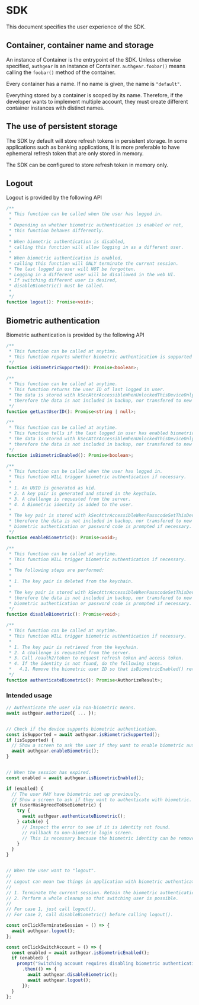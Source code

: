 # SDK

This document specifies the user experience of the SDK.

## Container, container name and storage

An instance of Container is the entrypoint of the SDK.
Unless otherwise specified, `authgear` is an instance of Container.
`authgear.foobar()` means calling the `foobar()` method of the container.

Every container has a name.
If no name is given, the name is `"default"`.

Everything stored by a container is scoped by its name.
Therefore, if the developer wants to implement multiple account,
they must create different container instances with distinct names.

## The use of persistent storage

The SDK by default will store refresh tokens in persistent storage.
In some applications such as banking applications,
It is more preferable to have ephemeral refresh token that are only stored in memory.

The SDK can be configured to store refresh token in memory only.

## Logout

Logout is provided by the following API

```typescript
/**
 * This function can be called when the user has logged in.
 *
 * Depending on whether biometric authentication is enabled or not,
 * this function behaves differently.
 *
 * When biometric authentication is disabled,
 * calling this function will allow logging in as a different user.
 *
 * When biometric authentication is enabled,
 * calling this function will ONLY terminate the current session.
 * The last logged in user will NOT be forgotten.
 * Logging in a different user will be disallowed in the web UI.
 * If switching different user is desired,
 * disableBiometric() must be called.
 *
 */
function logout(): Promise<void>;
```

## Biometric authentication

Biometric authentication is provided by the following API

```typescript
/**
 * This function can be called at anytime.
 * This function reports whether biometric authentication is supported on the current device.
 */
function isBiometricSupported(): Promise<boolean>;

/**
 * This function can be called at anytime.
 * This function returns the user ID of last logged in user.
 * The data is stored with kSecAttrAccessibleWhenUnlockedThisDeviceOnly,
 * therefore the data is not included in backup, nor transfered to new device.
 */
function getLastUserID(): Promise<string | null>;

/**
 * This function can be called at anytime.
 * This function tells if the last logged in user has enabled biometric authentication.
 * The data is stored with kSecAttrAccessibleWhenUnlockedThisDeviceOnly,
 * therefore the data is not included in backup, nor transfered to new device.
 */
function isBiometricEnabled(): Promise<boolean>;

/**
 * This function can be called when the user has logged in.
 * This function WILL trigger biometric authentication if necessary.
 *
 * 1. An UUID is generated as kid.
 * 2. A key pair is generated and stored in the keychain.
 * 3. A challenge is requested from the server.
 * 4. A Biometric identity is added to the user.
 *
 * The key pair is stored with kSecAttrAccessibleWhenPasscodeSetThisDeviceOnly and kSecAccessControlBiometryAny,
 * therefore the data is not included in backup, nor transfered to new device,
 * biometric authentication or password code is prompted if necessary.
 */
function enableBiometric(): Promise<void>;

/**
 * This function can be called at anytime.
 * This function WILL trigger biometric authentication if necessary.
 *
 * The following steps are performed:
 *
 * 1. The key pair is deleted from the keychain.
 *
 * The key pair is stored with kSecAttrAccessibleWhenPasscodeSetThisDeviceOnly and kSecAccessControlBiometryAny,
 * therefore the data is not included in backup, nor transfered to new device,
 * biometric authentication or password code is prompted if necessary.
 */
function disableBiometric(): Promise<void>;

/**
 * This function can be called at anytime.
 * This function WILL trigger biometric authentication if necessary.
 *
 * 1. The key pair is retrieved from the keychain.
 * 2. A challenge is requested from the server.
 * 3. Call /oauth2/token to request refresh token and access token.
 * 4. If the identity is not found, do the following steps.
 *   4.1. Remove the biometric user ID so that isBiometricEnabled() returns false.
 */
function authenticateBiometric(): Promise<AuthorizeResult>;
```

### Intended usage

```typescript
// Authenticate the user via non-biometric means.
await authgear.authorize({ ... });


// Check if the device supports biometric authentication.
const isSupported = await authgear.isBiometricSupported();
if (isSupported) {
  // Show a screen to ask the user if they want to enable biometric authentication.
  await authgear.enableBiometric();
}


// When the session has expired.
const enabled = await authgear.isBiometricEnabled();

if (enabled) {
  // The user MAY have biometric set up previously.
  // Show a screen to ask if they want to authenticate with biometric.
  if (userHasAgreedToUseBiometric) {
    try {
      await authgear.authenticateBiometric();
    } catch(e) {
      // Inspect the error to see if it is identity not found.
      // Fallback to non-biometric login screen.
      // This is necessary because the biometric identity can be removed from the settings page.
    }
  }
}


// When the user want to "logout".
//
// Logout can mean two things in application with biometric authentication.
//
// 1. Terminate the current session. Retain the biometric authentication. Signing in the same user is allowed.
// 2. Perform a whole cleanup so that switching user is possible.
//
// For case 1, just call logout().
// For case 2, call disableBiometric() before calling logout().

const onClickTerminateSession = () => {
  await authgear.logout();
};

const onClickSwitchAccount = () => {
  const enabled = await authgear.isBiometricEnabled();
  if (enabled) {
    prompt("Switching account requires disabling biometric authentication first. You have to setup again later. Continue?")
      .then(() => {
        await authgear.disableBiometric();
        await authgear.logout();
      });
  }
};
```
